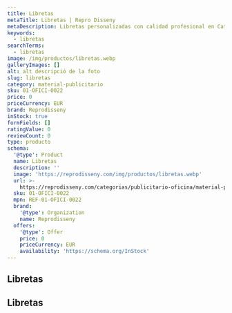 ```yaml
---
title: Libretas
metaTitle: Libretas | Repro Disseny
metaDescription: Libretas personalizadas con calidad profesional en Cataluña.
keywords:
  - libretas
searchTerms:
  - libretas
image: /img/productos/libretas.webp
galleryImages: []
alt: alt descripció de la foto
slug: libretas
category: material-publicitario
sku: 01-OFICI-0022
price: 0
priceCurrency: EUR
brand: Reprodisseny
inStock: true
formFields: []
ratingValue: 0
reviewCount: 0
type: producto
schema:
  '@type': Product
  name: Libretas
  description: ''
  image: 'https://reprodisseny.com/img/productos/libretas.webp'
  url: >-
    https://reprodisseny.com/categorias/publicitario-oficina/material-publicitario/libretas
  sku: 01-OFICI-0022
  mpn: REF-01-OFICI-0022
  brand:
    '@type': Organization
    name: Reprodisseny
  offers:
    '@type': Offer
    price: 0
    priceCurrency: EUR
    availability: 'https://schema.org/InStock'
---
```


## Libretas

## Libretas
